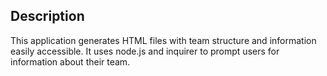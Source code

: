 ## Description
This application generates HTML files with team structure and information easily accessible. It uses node.js and inquirer to prompt users for information about their team.
